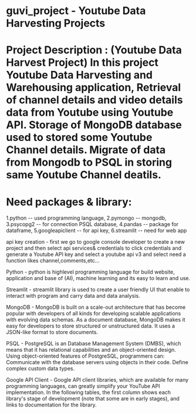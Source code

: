 # guvi_project - Youtube Data Harvesting Projects

# Project Description : (Youtube Data Harvest Project)  In this project Youtube Data Harvesting and Warehousing application, Retrieval of channel details and video details data from Youtube using Youtube API. Storage of MongoDB database used to stored some Youtube Channel details. Migrate of data from Mongodb to PSQL in storing same Youtube Channel deatils.

# Need packages & library:
1.python -- used programming language,
2.pymongo -- mongodb,
3.psycopg2 -- for connection PSQL database,
4.pandas  -- package for dataframe,
5.googleapiclient -- for api key,
6.streamlit -- need for web app

api key creation - first we go to google console developer to create a new project and then select api services& credentials to click credentials and generate a Youtube API key and select a youtube api v3 and select need a function likes channel,comments,etc...

Python - python is highlevel programming language for build website, application and base of (AI), machine learning and its easy to learn and use.

Streamlit - streamlit library is used to create a user friendly UI that enable to interact with program and carry data and data analysis.

MongoDB -  MongoDB is built on a scale-out architecture that has become popular with developers of all kinds for developing scalable applications with evolving data schemas. As a document database, MongoDB makes it easy for developers to store structured or unstructured data. It uses a JSON-like format to store documents.

PSQL - PostgreSQL is an Database Management System (DMBS), which means that it has relational capabilities and an object-oriented design. Using object-oriented features of PostgreSQL, programmers can: Communicate with the database servers using objects in their code. Define complex custom data types.

Google API Client - Google API client libraries, which are available for many programming languages, can greatly simplify your YouTube API implementation. In the following tables, the first column shows each library's stage of development (note that some are in early stages), and links to documentation for the library.



